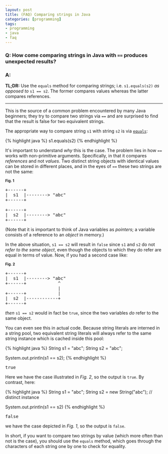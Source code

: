 ```yaml
---
layout: post
title: (FAQ) Comparing strings in Java
categories: [programming]
tags:
- programming
- java
- faq
---
```


### Q: How come comparing strings in Java with `==` produces unexpected results?

### A:

**TL;DR:** Use the `equals` method for comparing strings; i.e. `s1.equals(s2)` *as opposed to* `s1 == s2`. The former compares values whereas the latter compares references.

---

This is the source of a common problem encountered by many Java beginners; they try to compare two strings via `==` and are surprised to find that the result is false for two equivalent strings.

The appropriate way to compare string `s1` with string `s2` is via [`equals`](http://docs.oracle.com/javase/7/docs/api/java/lang/String.html#equals(java.lang.Object)):

{% highlight java %}
s1.equals(s2)
{% endhighlight %}
    
It's important to understand *why* this is the case. The problem lies in how `==` works with non-primitive arguments. Specifically, in that it compares *references* and not *values*. Two distinct string objects with identical values can be stored in different places, and in the eyes of `==` these two strings are not the same:

<sub>**Fig. 1**</sub>
<pre>
+------+
|  s1  |--------> "abc"
+------+

+------+
|  s2  |--------> "abc"
+------+
</pre>

(Note that it is important to think of Java variables as *pointers*; a variable consists of a reference to an *object* in memory.)

In the above situation, `s1 == s2` will result in `false` since `s1` and `s2` do not *refer to the same object*, even though the objects to which they do refer are equal in terms of value. Now, if you had a second case like:

<sub>**Fig. 2**</sub>
<pre>
+------+
|  s1  |--------> "abc"
+------+            ^
                    |
+------+            |
|  s2  |------------+
+------+
</pre>

*then* `s1 == s2` would in fact be `true`, since the two variables *do* refer to the same object.

You can even see this in actual code. Because string literals are interned in a string pool, two equivalent string literals will always refer to the same string instance which is cached inside this pool:

{% highlight java %}
String s1 = "abc";
String s2 = "abc";
    
System.out.println(s1 == s2);
{% endhighlight %}
	
<pre>
true
</pre>

Here we have the case illustrated in *Fig. 2*, so the output is `true`. By contrast, here:

{% highlight java %}
String s1 = "abc";
String s2 = new String("abc");  // distinct instance

System.out.println(s1 == s2)
{% endhighlight %}
	
<pre>
false
</pre>

we have the case depicted in *Fig. 1*, so the output is `false`.

In short, if you want to compare two strings by value (which more often than not is the case), you should use the `equals` method, which goes through the characters of each string one by one to check for equality.
